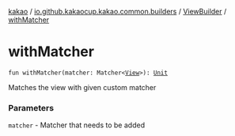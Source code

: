 [kakao](../../index.md) / [io.github.kakaocup.kakao.common.builders](../index.md) / [ViewBuilder](index.md) / [withMatcher](./with-matcher.md)

# withMatcher

`fun withMatcher(matcher: Matcher<`[`View`](https://developer.android.com/reference/android/view/View.html)`>): `[`Unit`](https://kotlinlang.org/api/latest/jvm/stdlib/kotlin/-unit/index.html)

Matches the view with given custom matcher

### Parameters

`matcher` - Matcher that needs to be added